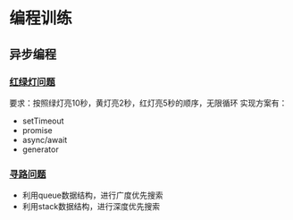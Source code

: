 # 编程训练

## 异步编程

### [红绿灯问题](traffic-light.html)

要求：按照绿灯亮10秒，黄灯亮2秒，红灯亮5秒的顺序，无限循环
实现方案有：

- setTimeout
- promise
- async/await
- generator

### [寻路问题](path-finder.html)

- 利用queue数据结构，进行广度优先搜索
- 利用stack数据结构，进行深度优先搜索
